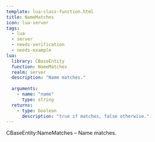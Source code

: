 ```yaml
---
template: lua-class-function.html
title: NameMatches
icon: lua-server
tags:
  - lua
  - server
  - needs-verification
  - needs-example
lua:
  library: CBaseEntity
  function: NameMatches
  realm: server
  description: "Name matches."
  
  arguments:
    - name: "name"
      type: string
  returns:
    - type: boolean
      description: "true if matches, false otherwise."
---
```


<div class="lua__search__keywords">
CBaseEntity:NameMatches &#x2013; Name matches.
</div>
